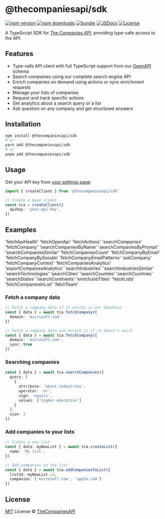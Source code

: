 # @thecompaniesapi/sdk

[![npm version][npm-version-src]][npm-version-href]
[![npm downloads][npm-downloads-src]][npm-downloads-href]
[![bundle][bundle-src]][bundle-href]
[![JSDocs][jsdocs-src]][jsdocs-href]
[![License][license-src]][license-href]

A TypeScript SDK for [The Companies API](https://www.thecompaniesapi.com), providing type-safe access to the API.

## Features

- Type-safe API client with full TypeScript support from our [OpenAPI](https://api.thecompaniesapi.com/v2/openapi) schema
- Search companies using our complete search engine API
- Enrich companies on demand using actions or sync enrichment requests
- Manage your lists of companies
- Request and track specific actions
- Get analytics about a search query or a list
- Ask question on any company and get structured answers

## Installation

```bash
npm install @thecompaniesapi/sdk
# or
yarn add @thecompaniesapi/sdk
# or
pnpm add @thecompaniesapi/sdk
```

## Usage

Get your API key from [your settings page](https://www.thecompaniesapi.com/settings/api-tokens).

```typescript
import { createClient } from '@thecompaniesapi/sdk'

// Create a base client
const tca = createClient({
  apiKey: 'your-api-key',
})
```

## Examples

'fetchApiHealth'
'fetchOpenApi'
'fetchActions'
'searchCompanies'
'fetchCompany'
'searchCompaniesByName'
'searchCompaniesByPrompt'
'searchCompaniesSimilar'
'fetchCompaniesCount'
'fetchCompanyByEmail'
'fetchCompanyBySocials'
'fetchCompanyEmailPatterns'
'askCompany'
'fetchCompanyContext'
'fetchCompaniesAnalytics'
'exportCompaniesAnalytics'
'searchIndustries'
'searchIndustriesSimilar'
'searchTechnologies'
'searchCities'
'searchCounties'
'searchCountries'
'searchStates'
'searchContinents'
'enrichJobTitles'
'fetchLists'
'fetchCompaniesInList'
'fetchTeam'

### Fetch a company data

```typescript
// Fetch a company data if it exists in our database
const { data } = await tca.fetchCompany({
  domain: 'microsoft.com'
})

// Fetch a company data and enrich it if it doesn't exist
const { data } = await tca.fetchCompany({
  domain: 'microsoft.com',
  sync: true
})
```

### Searching companies

```typescript
const { data } = await tca.searchCompanies({
  query: [
    {
      attribute: 'about.industries',
      operator: 'or',
      sign: 'equals',
      values: ['higher-education']
    }
  ],
  size: 3
})
```

### Add companies to your lists

```typescript
// Create a new list
const { data: myNewList } = await tca.createList({
  name: 'My list',
})

// Add companies to the list
const { data } = await tca.addCompaniesToList({
  listId: myNewList.id,
  companies: ['microsoft.com', 'apple.com']
})
```

## License

[MIT](./LICENSE) License © [TheCompaniesAPI](https://github.com/thecompaniesapi)

<!-- Badges -->

[npm-version-src]: https://img.shields.io/npm/v/@thecompaniesapi/sdk?style=flat&colorA=080f12&colorB=1fa669
[npm-version-href]: https://npmjs.com/package/@thecompaniesapi/sdk
[npm-downloads-src]: https://img.shields.io/npm/dm/@thecompaniesapi/sdk?style=flat&colorA=080f12&colorB=1fa669
[npm-downloads-href]: https://npmjs.com/package/@thecompaniesapi/sdk
[bundle-src]: https://img.shields.io/bundlephobia/minzip/@thecompaniesapi/sdk?style=flat&colorA=080f12&colorB=1fa669&label=minzip
[bundle-href]: https://bundlephobia.com/result?p=@thecompaniesapi/sdk
[license-src]: https://img.shields.io/github/license/thecompaniesapi/sdk-typescript.svg?style=flat&colorA=080f12&colorB=1fa669
[license-href]: https://github.com/thecompaniesapi/sdk-typescript/blob/main/LICENSE
[jsdocs-src]: https://img.shields.io/badge/jsdocs-reference-080f12?style=flat&colorA=080f12&colorB=1fa669
[jsdocs-href]: https://www.jsdocs.io/package/@thecompaniesapi/sdk
